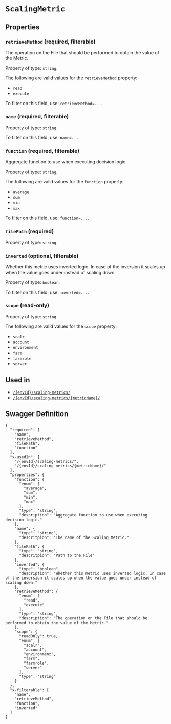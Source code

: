 # `ScalingMetric` #







## Properties ##

### `retrieveMethod` (required, filterable) ###

The operation on the File that should be performed to obtain the value of the Metric.


Property of type: `string`.

 
The following are valid values for the `retrieveMethod` property:
  + `read`
  + `execute`

To filter on this field, use: `retrieveMethod=...`.


### `name` (required, filterable) ###




Property of type: `string`.


To filter on this field, use: `name=...`.


### `function` (required, filterable) ###

Aggregate function to use when executing decision logic.


Property of type: `string`.

 
The following are valid values for the `function` property:
  + `average`
  + `sum`
  + `min`
  + `max`

To filter on this field, use: `function=...`.


### `filePath` (required) ###




Property of type: `string`.




### `inverted` (optional, filterable) ###

Whether this metric uses inverted logic. In case of the inversion it scales up when the value goes under instead of scaling down.


Property of type: `boolean`.


To filter on this field, use: `inverted=...`.


### `scope` (read-only) ###




Property of type: `string`.

 
The following are valid values for the `scope` property:
  + `scalr`
  + `account`
  + `environment`
  + `farm`
  + `farmrole`
  + `server`





## Used in ##

  + [`/{envId}/scaling-metrics/`](./../rest/api/v1beta0/user/{envId}/scaling-metrics/)
  + [`/{envId}/scaling-metrics/{metricName}/`](./../rest/api/v1beta0/user/{envId}/scaling-metrics/{metricName}/)

## Swagger Definition ##

    {
      "required": [
        "name", 
        "retrieveMethod", 
        "filePath", 
        "function"
      ], 
      "x-usedIn": [
        "/{envId}/scaling-metrics/", 
        "/{envId}/scaling-metrics/{metricName}/"
      ], 
      "properties": {
        "function": {
          "enum": [
            "average", 
            "sum", 
            "min", 
            "max"
          ], 
          "type": "string", 
          "description": "Aggregate function to use when executing decision logic."
        }, 
        "name": {
          "type": "string", 
          "descritpion": "The name of the Scaling Metric."
        }, 
        "filePath": {
          "type": "string", 
          "descritpion": "Path to the File"
        }, 
        "inverted": {
          "type": "boolean", 
          "description": "Whether this metric uses inverted logic. In case of the inversion it scales up when the value goes under instead of scaling down."
        }, 
        "retrieveMethod": {
          "enum": [
            "read", 
            "execute"
          ], 
          "type": "string", 
          "description": "The operation on the File that should be performed to obtain the value of the Metric."
        }, 
        "scope": {
          "readOnly": true, 
          "enum": [
            "scalr", 
            "account", 
            "environment", 
            "farm", 
            "farmrole", 
            "server"
          ], 
          "type": "string"
        }
      }, 
      "x-filterable": [
        "name", 
        "retrieveMethod", 
        "function", 
        "inverted"
      ]
    }
